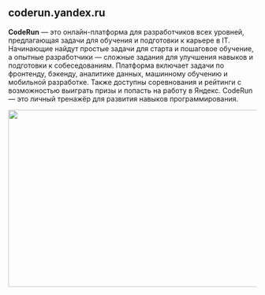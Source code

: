 ##  coderun.yandex.ru 

**CodeRun** — это онлайн-платформа для разработчиков всех уровней, предлагающая задачи для обучения и подготовки к карьере в IT. Начинающие найдут простые задачи для старта и пошаговое обучение, а опытные разработчики — сложные задания для улучшения навыков и подготовки к собеседованиям. Платформа включает задачи по фронтенду, бэкенду, аналитике данных, машинному обучению и мобильной разработке. Также доступны соревнования и рейтинги с возможностью выиграть призы и попасть на работу в Яндекс. CodeRun — это личный тренажёр для развития навыков программирования.


<img src="https://img.freepik.com/free-vector/laptop-with-program-code-isometric-icon-software-development-programming-applications-dark-neon_39422-971.jpg?semt=ais_hybrid&w=740" width="640" height="360">
